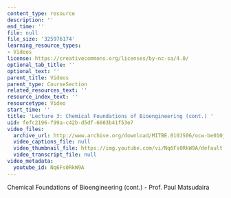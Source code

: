 ```yaml
---
content_type: resource
description: ''
end_time: ''
file: null
file_size: '325976174'
learning_resource_types:
- Videos
license: https://creativecommons.org/licenses/by-nc-sa/4.0/
optional_tab_title: ''
optional_text: ''
parent_title: Videos
parent_type: CourseSection
related_resources_text: ''
resource_index_text: ''
resourcetype: Video
start_time: ''
title: 'Lecture 3: Chemical Foundations of Bioengineering (cont.) '
uid: fefc2196-f99a-c42b-d5df-6603b41f53e7
video_files:
  archive_url: http://www.archive.org/download/MITBE.010JS06/ocw-be010j-14feb2006-220k.mp4
  video_captions_file: null
  video_thumbnail_file: https://img.youtube.com/vi/Nq6Fs0RkW9A/default.jpg
  video_transcript_file: null
video_metadata:
  youtube_id: Nq6Fs0RkW9A
---
```


Chemical Foundations of Bioengineering (cont.) - Prof. Paul Matsudaira

